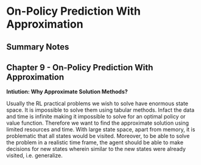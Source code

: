 # On-Policy Prediction With Approximation
## Summary Notes

## Chapter 9 - On-Policy Prediction With Approximation

**Intiution: Why Approximate Solution Methods?**

Usually the RL practical problems we wish to solve have enormous state space. It is impossible to solve them using tabular methods. Infact the data and time is infinite making it impossible to solve for an optimal policy or value function. Therefore we want to find the approximate solution using limited resources and time.
With large state space, apart from memory, it is problematic that all states would be visited. Moreover, to be able to solve the problem in a realistic time frame, the agent should be able to make decisions for new states wherein similar to the new states were already visited, i.e. generalize.





